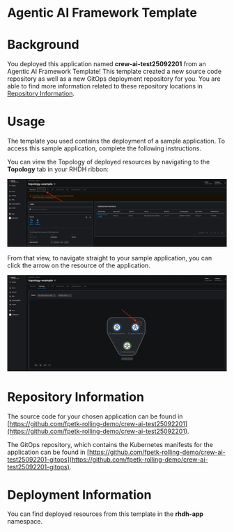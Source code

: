 # Agentic AI Framework Template

# Background

You deployed this application named **crew-ai-test25092201** from an Agentic AI Framework Template! This template created a new source code repository as well as a new GitOps deployment repository for you. You are able to find more information related to these repository locations in [Repository Information](#repository-information).

# Usage

The template you used contains the deployment of a sample application. To access this sample application, complete the following instructions.

You can view the Topology of deployed resources by navigating to the **Topology** tab in your RHDH ribbon:

![Topology Ribbon](./images/topology-ribbon.png)

From that view, to navigate straight to your sample application, you can click the arrow on the resource of the application.

![Topology View Application Link](./images/topology-app-link.png)

# Repository Information

The source code for your chosen application can be found in [https://github.com/fpetk-rolling-demo/crew-ai-test25092201](https://github.com/fpetk-rolling-demo/crew-ai-test25092201).

The GitOps repository, which contains the Kubernetes manifests for the application can be found in
[https://github.com/fpetk-rolling-demo/crew-ai-test25092201-gitops](https://github.com/fpetk-rolling-demo/crew-ai-test25092201-gitops).

# Deployment Information

You can find deployed resources from this template in the **rhdh-app** namespace.
